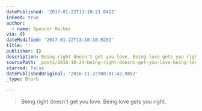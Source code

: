 ```yaml
---
datePublished: '2017-01-22T13:10:21.842Z'
inFeed: true
author:
  - name: Spencer Harber
via: {}
dateModified: '2017-01-22T13:10:10.926Z'
title: ''
publisher: {}
description: Being right doesn't get you love. Being love gets you right.
sourcePath: _posts/2016-10-24-being-right-doesnt-get-you-love-being-love-gets-you-right.md
starred: false
datePublishedOriginal: '2016-11-22T08:01:42.985Z'
_type: Blurb

---
```

> Being right doesn't get you love. Being love gets you right.